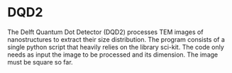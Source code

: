 # DQD2

The Delft Quantum Dot Detector (DQD2) processes TEM images of nanostructures to extract their size distribution. 
The program consists of a single python script that heavily relies on the library sci-kit. The code
only needs as input the image to be processed and its dimension. The image must be square so far.

